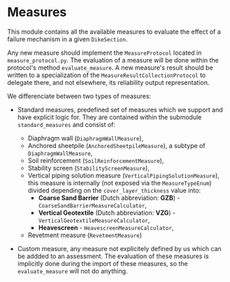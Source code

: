 # Measures

This module contains all the available measures to evaluate the effect of a failure mechanism in a given `DikeSection`.

Any new measure should implement the `MeasureProtocol` located in `measure_protocol.py`. The evaluation of a measure will be done within the protocol's method `evaluate_measure`. A new measure's result should be written to a specialization of the `MeasureResultCollectionProtocol` to delegate there, and not elsewhere, its reliability output representation.

We differenciate between two types of measures:

- Standard measures, predefined set of measures which we support and have explicit logic for. They are contained within the submodule `standard_measures` and consist of:
    - Diaphragm wall (`DiaphragmWallMeasure`),
    - Anchored sheetpile (`AnchoredSheetpileMeasure`), a subtype of `DiaphragmWallMeasure`,
    - Soil reinforcement (`SoilReinforcementMeasure`),
    - Stability screen (`StabilityScreenMeasure`),
    - Vertical piping solution measure (`VerticalPipingSolutionMeasure`), this measure is internally (not exposed via the `MeasureTypeEnum`) divided depending on the `cover_layer_thickness` value into:
        - __Coarse Sand Barrier__ (Dutch abbreviation: __GZB__) - `CoarseSandBarrierMeasureCalculator`,
        - __Vertical Geotextile__ (Dutch abbreviation: __VZG__) - `VerticalGeotextileMeasureCalculator`,
        - __Heavescreen__ - `HeavescreenMeasureCalculator`,
    - Revetment measure (`RevetmentMeasure`)

- Custom measure, any measure not explicitely defined by us which can be addded to an assessment. The evaluation of these measures is implicitly done during the import of these measures, so the `evaluate_measure` will not do anything.